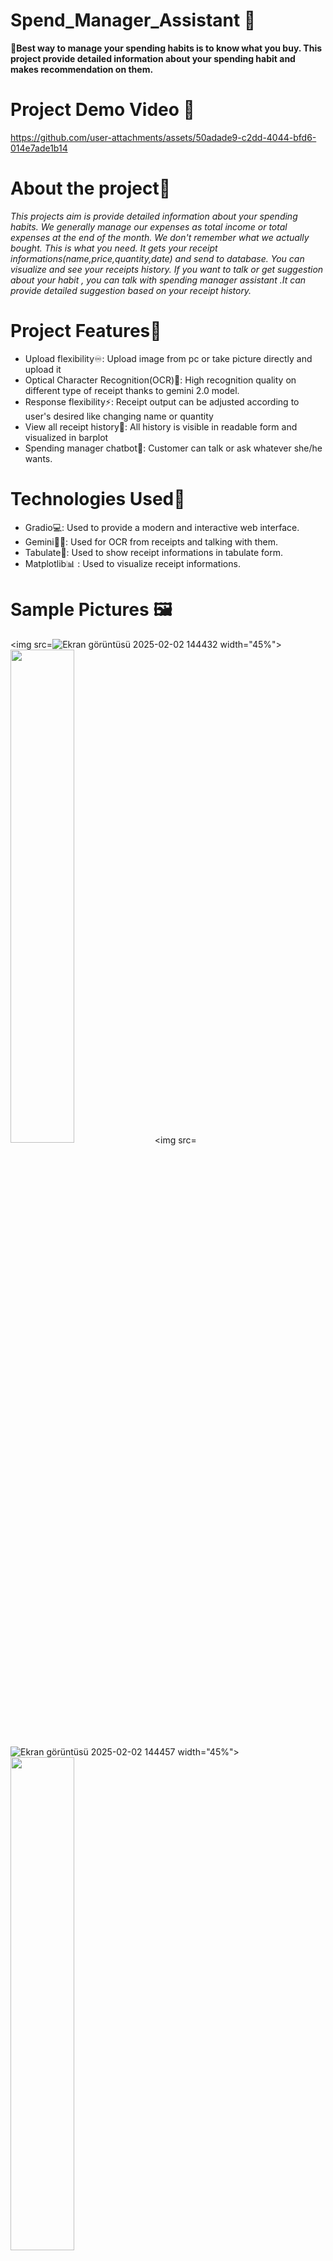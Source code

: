 # Spend_Manager_Assistant 🎉
 **📌Best way to manage your spending habits is to know what you buy. This project provide detailed information about your spending habit and makes recommendation on them.**

# Project Demo Video 🎥

https://github.com/user-attachments/assets/50adade9-c2dd-4044-bfd6-014e7ade1b14




 
# About the project🎯
*This projects aim is provide detailed information about  your spending habits.
We generally manage our expenses as total income or total expenses at the end of the month. We don't remember  what we actually bought. This is what you need.
It gets your receipt informations(name,price,quantity,date) and send to database. You can visualize and  see your receipts history.
If you want to talk or get suggestion about your habit , you can talk with spending  manager assistant .It can provide detailed suggestion based on your receipt history.*




#  Project Features🚀
* Upload flexibility♾️: Upload image from pc or take picture directly and upload it
* Optical Character Recognition(OCR)🔎: High recognition quality on different type of receipt thanks to gemini 2.0 model.
* Response flexibility⚡: Receipt output  can be adjusted according to user's desired like changing name or quantity
* View all receipt history👀: All history is visible in readable form and visualized in barplot
* Spending manager chatbot🤖: Customer can talk or ask whatever she/he wants. 




#  Technologies Used🔧
* Gradio💻: Used to provide a modern and interactive web interface.
* Gemini🔎🤖: Used for OCR from receipts and talking with them.
* Tabulate🔢: Used to show receipt informations in tabulate form.
* Matplotlib📊 : Used to visualize receipt informations.


# Sample Pictures 🖼️
<img src=![Ekran görüntüsü 2025-02-02 144432](https://github.com/user-attachments/assets/3a86b0cd-9986-45e0-bec4-8aeea80485de) width="45%"> <img src="URL2" width="45%">
<img src=![Ekran görüntüsü 2025-02-02 144457](https://github.com/user-attachments/assets/762130b6-ac9c-4491-891a-63cf39aac944) width="45%"> <img src="URL4" width="45%">

|![Ekran görüntüsü 2025-02-02 144432](https://github.com/user-attachments/assets/3a86b0cd-9986-45e0-bec4-8aeea80485de)| ![Ekran görüntüsü 2025-02-02 144457](https://github.com/user-attachments/assets/762130b6-ac9c-4491-891a-63cf39aac944)|
![Ekran görüntüsü 2025-02-02 144510](https://github.com/user-attachments/assets/a019ca4b-2f5e-4770-afeb-cdf264f8d526)
![Ekran görüntüsü 2025-02-02 144600](https://github.com/user-attachments/assets/5758af65-c8cb-477d-af82-ef85ba1f8eb1)
